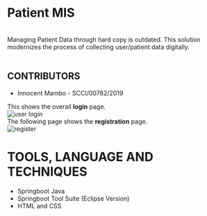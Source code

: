 # Patient MIS </br>
</br>
Managing Patient Data through hard copy is outdated. This solution modernizes the process of collecting user/patient data digitally. </br>
</br>

## CONTRIBUTORS
* Innocent Mambo - SCCI/00782/2019

This shows the overall **login** page. </br>
![user login](https://user-images.githubusercontent.com/61348138/208271127-c6b0cd65-bdfe-461a-8d22-868ef5550686.png)
</br>
The following page shows the **registration** page. </br>
![register](https://user-images.githubusercontent.com/61348138/208271136-bed8d6ca-ba36-4ff9-a38f-439b2a83ebb6.png) </br>


# TOOLS, LANGUAGE AND TECHNIQUES
* Springboot Java
* Springboot Tool Suite (Eclipse Version)
* HTML and CSS
